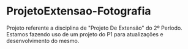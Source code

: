 # ProjetoExtensao-Fotografia
Projeto referente a disciplina de "Projeto De Extensão" do 2º Período. Estamos fazendo uso de um projeto do P1 para atualizações e desenvolvimento do mesmo.
